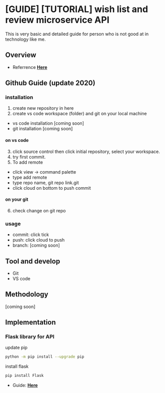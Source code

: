 # [GUIDE] [TUTORIAL] wish list and review microservice API
This is very basic and detailed guide for person who is not good at in technology like me.

## Overview
* Referrence **[Here](https://github.com/FFEVER/sos-products)** 

## Github Guide (update 2020)
### installation
1. create new repository in here 
2. create vs code workspace (folder) and git on your local machine 
 - vs code installation [coming soon]
 - git installation [coming soon]
#### on vs code
3. click source control then click initial repository, select your workspace.
4. try first commit.
5. To add remote
- click view -> command palette
- type add remote
- type repo name, git repo link.git
- click cloud on bottom to push commit
#### on your git
6. check change on git repo

### usage
 - commit: click tick
 - push: click cloud to push
 - branch: [coming soon]

## Tool and develop
 - Git
 - VS code

## Methodology
[coming soon]

## Implementation
### Flask library for API

update pip
``` bash
python -m pip install --upgrade pip
```

install flask
``` bash
pip install Flask
```

* Guide: **[Here](https://www.youtube.com/watch?v=s_ht4AKnWZg)**
